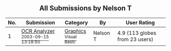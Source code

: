 ﻿<div align="center">

## All Submissions by Nelson T

</div>

No.  | Submission | Category | By   | User Rating
---- | ---------- | -------- | ---- | -----------
1 | [OCR Analyzer<br /><sup>2003-09-15 13:18:50</sup>](https://github.com/Planet-Source-Code/nelson-t-ocr-analyzer__1-48515) | [Graphics<br /><sup>Visual Basic</sup>](../ByCategory/graphics__1-46.md) | Nelson T | 4.9 (113 globes from 23 users)
